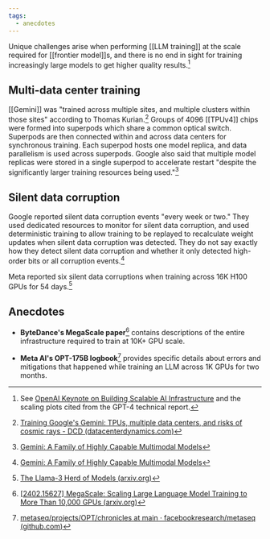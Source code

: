```yaml
---
tags:
  - anecdotes
---
```

Unique challenges arise when performing [[LLM training]] at the scale required for [[frontier model]]s, and there is no end in sight for training increasingly large models to get higher quality results.[^3]

## Multi-data center training

[[Gemini]] was "trained across multiple sites, and multiple clusters within those sites" according to Thomas Kurian.[^1] Groups of 4096 [[TPUv4]] chips were formed into superpods which share a common optical switch. Superpods are then connected within and across data centers for synchronous training. Each superpod hosts one model replica, and data parallelism is used across superpods. Google also said that multiple model replicas were stored in a single superpod to accelerate restart "despite the significantly larger training resources being used."[^2]

## Silent data corruption

Google reported silent data corruption events "every week or two." They used dedicated resources to monitor for silent data corruption, and used deterministic training to allow training to be replayed to recalculate weight updates when silent data corruption was detected. They do not say exactly how they detect silent data corruption and whether it only detected high-order bits or all corruption events.[^2]

Meta reported six silent data corruptions when training across 16K H100 GPUs for 54 days.[^llama3]

## Anecdotes

* **ByteDance's MegaScale paper**[^megascale] contains descriptions of the entire infrastructure required to train at 10K+ GPU scale.
- **Meta AI's OPT-175B logbook**[^opt-logbook] provides specific details about errors and mitigations that happened while training an LLM across 1K GPUs for two months.

[^1]: [Training Google's Gemini: TPUs, multiple data centers, and risks of cosmic rays - DCD (datacenterdynamics.com)](https://www.datacenterdynamics.com/en/news/training-gemini-tpus-multiple-data-centers-and-risks-of-cosmic-rays/)
[^2]: [Gemini: A Family of Highly Capable Multimodal Models](https://storage.googleapis.com/deepmind-media/gemini/gemini_1_report.pdf)
[^llama3]: [The Llama-3 Herd of Models (arxiv.org)](https://arxiv.org/abs/2407.21783)
[^megascale]: [[2402.15627] MegaScale: Scaling Large Language Model Training to More Than 10,000 GPUs (arxiv.org)](https://arxiv.org/abs/2402.15627)
[^opt-logbook]: [metaseq/projects/OPT/chronicles at main · facebookresearch/metaseq (github.com)](https://github.com/facebookresearch/metaseq/tree/main/projects/OPT/chronicles)
[^3]: See [OpenAI Keynote on Building Scalable AI Infrastructure](https://www.servethehome.com/openai-keynote-on-building-scalable-ai-infrastructure/) and the scaling plots cited from the GPT-4 technical report.